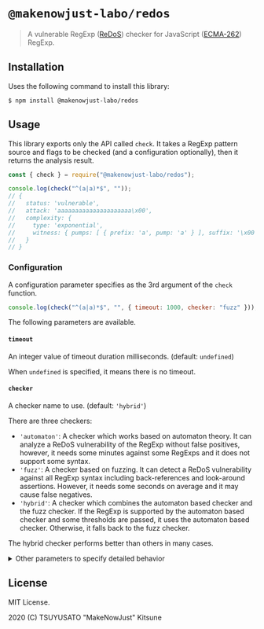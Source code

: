 # `@makenowjust-labo/redos`

> A vulnerable RegExp ([ReDoS][]) checker for JavaScript ([ECMA-262][]) RegExp.

[redos]: https://en.wikipedia.org/wiki/ReDoS
[ecma-262]: https://www.ecma-international.org/ecma-262/11.0/index.html#title

## Installation

Uses the following command to install this library:

```console
$ npm install @makenowjust-labo/redos
```

## Usage

This library exports only the API called `check`.
It takes a RegExp pattern source and flags to be checked (and a configuration optionally),
then it returns the analysis result.

```javascript
const { check } = require("@makenowjust-labo/redos");

console.log(check("^(a|a)*$", ""));
// {
//   status: 'vulnerable',
//   attack: 'aaaaaaaaaaaaaaaaaaaaa\x00',
//   complexity: {
//     type: 'exponential',
//     witness: { pumps: [ { prefix: 'a', pump: 'a' } ], suffix: '\x00' }
//   }
// }
```

### Configuration

A configuration parameter specifies as the 3rd argument of the `check` function.

```javascript
console.log(check("^(a|a)*$", "", { timeout: 1000, checker: "fuzz" }));
```

The following parameters are available.

#### `timeout`

An integer value of timeout duration milliseconds. (default: `undefined`)

When `undefined` is specified, it means there is no timeout.

#### `checker`

A checker name to use. (default: `'hybrid'`)

There are three checkers:

- `'automaton'`: A checker which works based on automaton theory.
  It can analyze a ReDoS vulnerability of the RegExp without false positives,
  however, it needs some minutes against some RegExps and it does not support some syntax.
- `'fuzz'`: A checker based on fuzzing.
  It can detect a ReDoS vulnerability against all RegExp syntax including back-references
  and look-around assertions. However, it needs some seconds on average and it may cause
  false negatives.
- `'hybrid'`: A checker which combines the automaton based checker and the fuzz checker.
  If the RegExp is supported by the automaton based checker and some thresholds are passed,
  it uses the automaton based checker. Otherwise, it falls back to the fuzz checker.

The hybrid checker performs better than others in many cases.

<details>

<summary>Other parameters to specify detailed behavior</summary>

And, there are other parameters to specify detailed behavior.
They are set to perform better as the default, so it is rare to specify them
and it needs to know the checkers in depth to set the correct value.

#### `maxAttackSize`

An integer value of a maximum length of an attack string. (default: `10_000`)

The checker finds a vulnerable string not to exceed this length.

#### `attackLimit`

An integer value of a limit of VM execution steps. (default: `1_000_000`)

The checker assumes the RegExp is vulnerable when a string exists
against which steps exceed the limit.

#### `stepRate`

A floating-point number value which represents a ratio of a character to VM execution steps. (default: `1.5`)

It is used to build an attack string from the complexity witness.

#### `randomSeed`

An integer value of seed for pseudo-random number generator in fuzzing. (default: `undefined`)

When `undefined` is specified, it uses a system default seed.

#### `seedLimit`

An integer value of a limit of VM execution steps on the seeding phase. (default: `10_000`)

#### `populationLimit`

An integer value of a limit of VM execution steps on the incubation phase. (default: `100_000`)

#### `crossSize`

An integer value of the number of crossings on one generation. (default: `25`)

#### `mutateSize`

An integer value of the number of mutations on one generation. (default: `50`)

#### `maxSeedSize`

An integer value of a maximum size of a seed set. (default: `50`)

#### `maxGenerationSize`

An integer value of a maximum size of a living population on one generation. (default: `100`)

#### `maxIteration`

An integer value of a number of iterations on the incubation phase. (default: `30`)

#### `maxDegree`

An integer value of a maximum degree to attempt on building an attack string. (default: `4`)

#### `maxRepeatCount`

An integer value of a limit of repetition count in the RegExp. (default: `20`)

If the RegExp exceeds this limit on the hybrid checker, it switches to
use the fuzz checker to analyze instead of the automaton based checker.

#### `maxNFASize`

An integer value of a maximum size of the transition function of NFA. (default: `40000`)

If the NFA's transition function exceeds this limit on the hybrid checker,
it switches to use fuzz checker to analyze instead of the automaton based checker.

#### `maxPatternSize`

An integer value of maximum size of the pattern. (default: `1500`)

If the pattern size exceeds this limit on the hybrid checker,
it switches to use fuzz checker to analyze instead of the automaton based checker.

</details>

## License

MIT License.

2020 (C) TSUYUSATO "MakeNowJust" Kitsune
